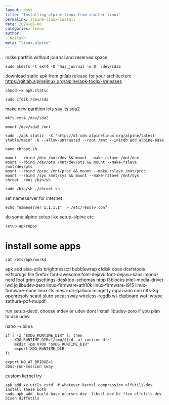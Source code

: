 ```yaml
---
layout: post
title: "Installing alpine linux from another linux"
permalink: alpine-linux-install
date: 2024-06-08
categories: linux
author:
- Kailash
meta: "linux,alpine"
---
```


make partitin without journal and reserved space
```
sudo mke2fs -t ext4 -O ^has_journal -m 0  /dev/sda5
```

download static apk from gitlab release for your architecture
https://gitlab.alpinelinux.org/alpine/apk-tools/-/releases

```
chmod +x apk.static
```
```
sudo cfdik /dev/sda
```
make new partition lets say its sda2  
```
mkfs.ext4 /dev/sda2
```
```
mount /dev/sda2 /mnt
```
```
sudo ./apk.static  -X "http://dl-cdn.alpinelinux.org/alpine/latest-stable/main" -U --allow-untrusted --root /mnt --initdb add alpine-base
```

```
nano chroot.sh
```
```
mount --rbind /dev /mnt/dev && mount --make-rslave /mnt/dev
mount --rbind /dev/pts /mnt/dev/pts && mount --make-rslave /mnt/dev/pts
mount --rbind /proc /mnt/proc && mount --make-rslave /mnt/proc
mount --rbind /sys /mnt/sys && mount --make-rslave /mnt/sys
chroot  /mnt /bin/sh
```


```
sudo /bin/sh ./chroot.sh
```
set nameserver for internet
```
echo "nameserver 1.1.1.1"  > /etc/resolv.conf
```

do some alpine setup like setup-alpine etc 
```
setup-apkrepos
```


# install some apps
```
cat /etc/apk/workd
```
apk add
alsa-utils
brightnessctl
bubblewrap
cfdisk
doas
dosfstools
e2fsprogs
file
firefox
font-awesome
font-dejavu
font-dejavu-sans-mono-nerd
foot
grim
gsettings-desktop-schemas
htop
i3blocks
intel-media-driver
iwd
jq
libudev-zero
linux-firmware-ath10k
linux-firmware-i915
linux-firmware-none
linux-lts
mesa-dri-gallium
mingetty
mpv
nano
nnn
ntfs-3g
openresolv
seatd
slurp
socat
sway
wireless-regdb
wl-clipboard
wofi
wtype
zathura-pdf-mupdf

run setup-devd, choose mdev or udev dont install libudev-zero if you plan to use udev

nano ~/.bin/s
```
if [ -z "$XDG_RUNTIME_DIR" ]; then
	XDG_RUNTIME_DIR="/tmp/$(id -u)-runtime-dir"
	mkdir -pm 0700 "$XDG_RUNTIME_DIR"
	export XDG_RUNTIME_DIR
fi

export NO_AT_BRIDGE=1
dbus-run-session sway
```

custom kernel try
```
apk add xz-utils zstd  # whatever kernel compression elfutils-dev install these both
sudo apk add  build-base ncurses-dev  libssl-dev bc flex elfutils-dev bison diffutils

```


